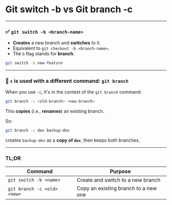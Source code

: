 # Git switch -b vs Git branch -c

---

### ✅ `git switch -b <branch-name>`

- **Creates** a new branch and **switches** to it.
- Equivalent to `git checkout -b <branch-name>`.
- The `b` flag stands for **branch**.

```bash
git switch -b new-feature

```

---

### 🧐 `c` is used with a **different command**: `git branch`

When you use `-c`, it's in the context of the `git branch` command:

```bash
git branch -c <old-branch> <new-branch>

```

This **copies** (i.e., **renames**) an existing branch.

So:

```bash
git branch -c dev backup-dev

```

creates `backup-dev` as a **copy of `dev`**, then keeps both branches.

---

### TL;DR

| Command | Purpose |
| --- | --- |
| `git switch -b <name>` | Create and switch to a new branch |
| `git branch -c <old> <new>` | Copy an existing branch to a new one |